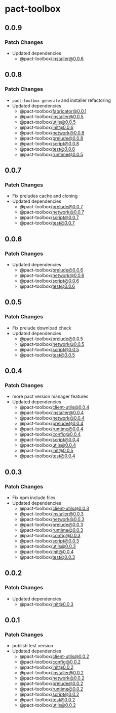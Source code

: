 # pact-toolbox

## 0.0.9

### Patch Changes

- Updated dependencies
  - @pact-toolbox/installer@0.0.6

## 0.0.8

### Patch Changes

- `pact-toolbox generate` and installer refactoring
- Updated dependencies
  - @pact-toolbox/fabricator@0.0.1
  - @pact-toolbox/installer@0.0.5
  - @pact-toolbox/utils@0.0.5
  - @pact-toolbox/init@0.0.6
  - @pact-toolbox/network@0.0.8
  - @pact-toolbox/prelude@0.0.8
  - @pact-toolbox/script@0.0.8
  - @pact-toolbox/test@0.0.8
  - @pact-toolbox/runtime@0.0.5

## 0.0.7

### Patch Changes

- Fix preludes cache and cloning
- Updated dependencies
  - @pact-toolbox/prelude@0.0.7
  - @pact-toolbox/network@0.0.7
  - @pact-toolbox/script@0.0.7
  - @pact-toolbox/test@0.0.7

## 0.0.6

### Patch Changes

- Updated dependencies
  - @pact-toolbox/prelude@0.0.6
  - @pact-toolbox/network@0.0.6
  - @pact-toolbox/script@0.0.6
  - @pact-toolbox/test@0.0.6

## 0.0.5

### Patch Changes

- Fix prelude download check
- Updated dependencies
  - @pact-toolbox/prelude@0.0.5
  - @pact-toolbox/network@0.0.5
  - @pact-toolbox/script@0.0.5
  - @pact-toolbox/test@0.0.5

## 0.0.4

### Patch Changes

- more pact version manager features
- Updated dependencies
  - @pact-toolbox/client-utils@0.0.4
  - @pact-toolbox/installer@0.0.4
  - @pact-toolbox/network@0.0.4
  - @pact-toolbox/prelude@0.0.4
  - @pact-toolbox/runtime@0.0.4
  - @pact-toolbox/config@0.0.4
  - @pact-toolbox/script@0.0.4
  - @pact-toolbox/utils@0.0.4
  - @pact-toolbox/init@0.0.5
  - @pact-toolbox/test@0.0.4

## 0.0.3

### Patch Changes

- Fix npm include files
- Updated dependencies
  - @pact-toolbox/client-utils@0.0.3
  - @pact-toolbox/installer@0.0.3
  - @pact-toolbox/network@0.0.3
  - @pact-toolbox/prelude@0.0.3
  - @pact-toolbox/runtime@0.0.3
  - @pact-toolbox/config@0.0.3
  - @pact-toolbox/script@0.0.3
  - @pact-toolbox/utils@0.0.3
  - @pact-toolbox/init@0.0.4
  - @pact-toolbox/test@0.0.3

## 0.0.2

### Patch Changes

- Updated dependencies
  - @pact-toolbox/init@0.0.3

## 0.0.1

### Patch Changes

- publish test version
- Updated dependencies
  - @pact-toolbox/client-utils@0.0.2
  - @pact-toolbox/config@0.0.2
  - @pact-toolbox/init@0.0.2
  - @pact-toolbox/installer@0.0.2
  - @pact-toolbox/network@0.0.2
  - @pact-toolbox/prelude@0.0.2
  - @pact-toolbox/runtime@0.0.2
  - @pact-toolbox/script@0.0.2
  - @pact-toolbox/test@0.0.2
  - @pact-toolbox/utils@0.0.2

